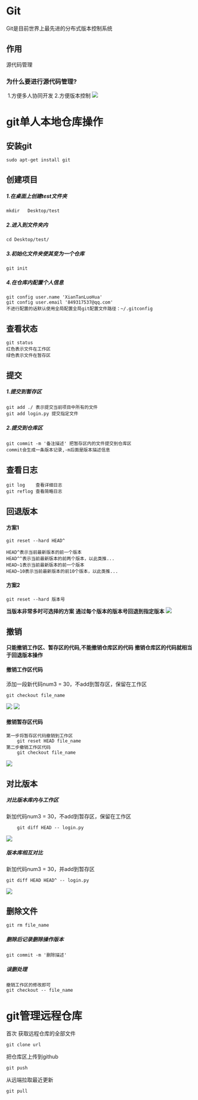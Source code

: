 # Git
Git是目前世界上最先进的分布式版本控制系统
## 作用
源代码管理
### 为什么要进行源代码管理?
​	1.方便多人协同开发
	2.方便版本控制
![](/home/xiantanluohua/Desktop/工作区暂存区和仓库区.png)
# git单人本地仓库操作
## 安装git
	sudo apt-get install git
## 创建项目
##### 1.在桌面上创建test文件夹
	mkdir   Desktop/test
##### 2.进入到文件夹内
	cd Desktop/test/
##### 3.初始化文件夹使其变为一个仓库
	git init
##### 4.在仓库内配置个人信息
	git config user.name 'XianTanLuoHua'
	git config user.email '849317537@qq.com'
	不进行配置的话默认使用全局配置全局git配置文件路径：~/.gitconfig
## 查看状态
	git status
	红色表示文件在工作区
	绿色表示文件在暂存区
## 提交
##### 1.提交到暂存区
	git add ./ 表示提交当前项目中所有的文件
	git add login.py 提交指定文件
##### 2.提交到仓库区
	git commit -m '备注描述' 把暂存区内的文件提交到仓库区
	commit会生成一条版本记录,-m后面是版本描述信息

## 查看日志
	git log    查看详细日志
	git reflog 查看简略日志

## 回退版本

#### 方案1

	git reset --hard HEAD^
```HEAD表示当前最新版本
HEAD^表示当前最新版本的前一个版本
HEAD^^表示当前最新版本的前两个版本，以此类推...
HEAD~1表示当前最新版本的前一个版本
HEAD~10表示当前最新版本的前10个版本，以此类推...
```
#### 方案2
	git reset --hard 版本号
**当版本非常多时可选择的方案**
**通过每个版本的版本号回退到指定版本**
![](/home/xiantanluohua/Desktop/回退版本版本号.png)
## 撤销
**只能撤销工作区、暂存区的代码,不能撤销仓库区的代码**
**撤销仓库区的代码就相当于回退版本操作**
#### 撤销工作区代码
添加一段新代码num3 = 30，不add到暂存区，保留在工作区

	git checkout file_name
![](/home/xiantanluohua/Desktop/撤销工作区代码前.png)
![](/home/xiantanluohua/Desktop/撤销工作区代码后.png)
#### 撤销暂存区代码
	第一步将暂存区代码撤销到工作区
		git reset HEAD file_name
	第二步撤销工作区代码
		git checkout file_name
![](/home/xiantanluohua/Desktop/撤销暂存区代码.png)
## 对比版本
##### 对比版本库内与工作区
新加代码num3 = 30，不add到暂存区，保留在工作区

		git diff HEAD -- login.py
![](/home/xiantanluohua/Desktop/对比版本库与工作区.png)
##### 版本库相互对比
新加代码num3 = 30，并add到暂存区

	git diff HEAD HEAD^ -- login.py

![](/home/xiantanluohua/Desktop/对比版本库.png)
## 删除文件

	git rm file_name 
##### 删除后记录删除操作版本

	git commit -m '删除描述'

##### 误删处理
	撤销工作区的修改即可
	git checkout -- file_name


# git管理远程仓库
首次 获取远程仓库的全部文件

	git clone url
把仓库区上传到github

	git push
从远端拉取最近更新

	git pull

